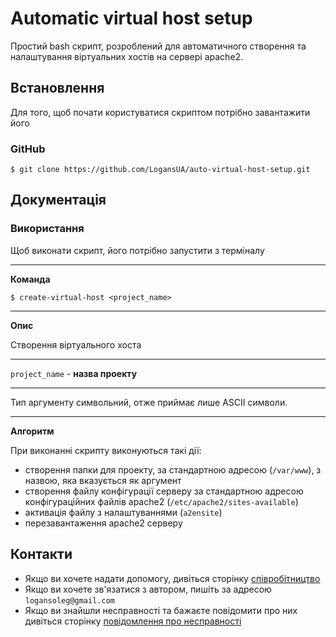 # Automatic virtual host setup
Простий bash скрипт, розроблений для автоматичного створення та налаштування віртуальних хостів на сервері apache2.

## Встановлення
Для того, щоб почати користуватися скриптом потрібно завантажити його

### GitHub
```
$ git clone https://github.com/LogansUA/auto-virtual-host-setup.git
```

## Документація
### Використання
Щоб виконати скрипт, його потрібно запустити з терміналу

---------------------------
**Команда**
```
$ create-virtual-host <project_name>
```
----------------------------
**Опис**

Створення віртуального хоста

----------------------------
`project_name` - **назва проекту**

----------------------------
Тип аргументу символьний, отже приймає лише ASCII символи.

----------------------------
**Алгоритм**

При виконанні скрипту виконуються такі дії:
* створення папки для проекту, за стандартною адресою (`/var/www`), з назвою, яка вказується як аргумент
* створення файлу конфігурації серверу за стандартною адресою конфігураційних файлів apache2 (`/etc/apache2/sites-available`)
* активація файлу з налаштуваннями (`a2ensite`)
* перезавантаження apache2 серверу

## Контакти
* Якщо ви хочете надати допомогу, дивіться сторінку [співробітництво](https://github.com/LogansUA/auto-virtual-host-setup/blob/master/documentation/translation/ukrainian/contribution.md)
* Якщо ви хочете зв'язатися з автором, пишіть за адресою `logansoleg@gmail.com`
* Якщо ви знайшли несправності та бажаєте повідомити про них дивіться сторінку [повідомлення про несправності]()
